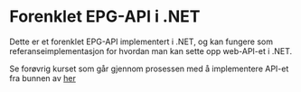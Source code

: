 # Forenklet EPG-API i .NET

Dette er et forenklet EPG-API implementert i .NET, og kan fungere som referanseimplementasjon for hvordan man kan sette opp web-API-et i .NET.

Se forøvrig kurset som går gjennom prosessen med å implementere API-et fra bunnen av [her](https://github.com/nrkno/dotnetskolen/tree/main)
